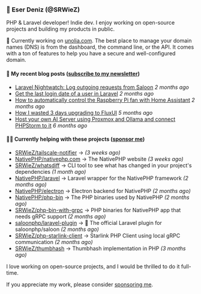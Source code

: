 
### 👋 Eser Deniz (@SRWieZ)

PHP & Laravel developer! Indie dev. I enjoy working on open-source projects and building my products in public.

🚀 Currently working on [unolia.com](https://unolia.com/?utm_source=github&utm_medium=readme&utm_campaign=readme-srwiez). The best place to manage your domain names (DNS) is from the dashboard, the command line, or the API. It comes with a ton of features to help you have a secure and well-configured domain.

#### 📝 My recent blog posts ([subscribe to my newsletter](https://srwiez.com/?utm_source=github&utm_medium=readme&utm_campaign=readme-srwiez))

- [Laravel Nightwatch: Log outgoing requests from Saloon](https://srwiez.com/posts/laravel-nightwatch-log-outgoing-requests-from-saloon?utm_source=github&utm_medium=readme&utm_campaign=readme-srwiez) _2 months ago_
- [Get the last login date of a user in Laravel](https://srwiez.com/posts/get-the-last-login-date-of-a-user-in-laravel?utm_source=github&utm_medium=readme&utm_campaign=readme-srwiez) _2 months ago_
- [How to automatically control the Raspberry Pi fan with Home Assistant](https://srwiez.com/posts/how-to-automatically-control-the-raspberry-pi-fan-with-home-assistant?utm_source=github&utm_medium=readme&utm_campaign=readme-srwiez) _2 months ago_
- [How I wasted 3 days upgrading to FluxUI](https://srwiez.com/posts/how-i-wasted-3-days-upgrading-to-fluxui?utm_source=github&utm_medium=readme&utm_campaign=readme-srwiez) _5 months ago_
- [Host your own AI Server using Proxmox and Ollama and connect PHPStorm to it](https://srwiez.com/posts/host-your-own-ai-server-using-proxmox-and-ollama-and-connect-phpstorm-to-it?utm_source=github&utm_medium=readme&utm_campaign=readme-srwiez) _6 months ago_

#### 👨‍🔧 Currently helping with these projects ([sponsor me](https://github.com/sponsors/SRWieZ))

- [SRWieZ/tailscale-notifier](https://github.com/SRWieZ/tailscale-notifier) →  _(3 weeks ago)_
- [NativePHP/nativephp.com](https://github.com/NativePHP/nativephp.com) → The NativePHP website _(3 weeks ago)_
- [SRWieZ/whatsdiff](https://github.com/SRWieZ/whatsdiff) → CLI tool to see what has changed in your project&#39;s dependencies _(1 month ago)_
- [NativePHP/laravel](https://github.com/NativePHP/laravel) → Laravel wrapper for the NativePHP framework _(2 months ago)_
- [NativePHP/electron](https://github.com/NativePHP/electron) → Electron backend for NativePHP _(2 months ago)_
- [NativePHP/php-bin](https://github.com/NativePHP/php-bin) → The PHP binaries used by NativePHP _(2 months ago)_
- [SRWieZ/php-bin-with-grpc](https://github.com/SRWieZ/php-bin-with-grpc) → PHP binaries for NativePHP app that needs gRPC support _(2 months ago)_
- [saloonphp/laravel-plugin](https://github.com/saloonphp/laravel-plugin) → 🤠 The official Laravel plugin for saloonphp/saloon _(2 months ago)_
- [SRWieZ/php-starlink-client](https://github.com/SRWieZ/php-starlink-client) → Starlink PHP Client using local gRPC communication _(2 months ago)_
- [SRWieZ/thumbhash](https://github.com/SRWieZ/thumbhash) → Thumbhash implementation in PHP _(3 months ago)_

I love working on open-source projects, and I would be thrilled to do it full-time.

If you appreciate my work, please consider [sponsoring me](https://github.com/sponsors/SRWieZ).
